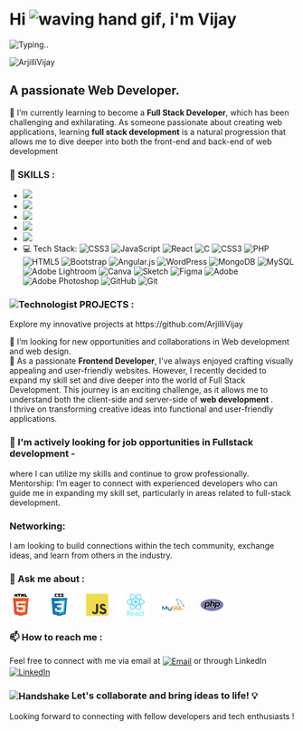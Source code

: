 <h1> Hi <img src="https://user-images.githubusercontent.com/72663882/171687151-bb31c996-c9d2-49c8-b593-734946893b23.gif" alt="waving hand gif" aria-hidden="true" width="40" />, i'm Vijay  </h1><img src ="https://readme-typing-svg.herokuapp.com?font=yellow&color=8803FC&size=24&lines=I'm+a+Passionate+Web+Developer.;AI+Tools+Enthusiast+!.;Full-stack+Developer.;An+Open-Source+Enthusiast+!.;" alt="Typing.." ><p align="left"> <img src="https://komarev.com/ghpvc/?username=1nishitagupta&label=Profile%20views&color=0e75b6&style=flat" alt="ArjilliVijay" /> </p>

<h2>A passionate Web Developer.</h2>

 🌱 I’m currently learning  to become a  <b>Full Stack Developer</b>, which has been challenging and exhilarating.
 As someone passionate about creating web applications, learning <b>full stack development</b> is a natural progression that allows me to dive deeper into both the front-end and back-end of web development
<h3>🔭 SKILLS : </h3>

  - ![](https://img.shields.io/badge/HTML5-E34F26?style=for-the-badge&logo=html5&logoColor=white)
  - ![](https://img.shields.io/badge/CSS3-1572B6?style=for-the-badge&logo=css3&logoColor=white)
  - ![](https://img.shields.io/badge/JavaScript-F7DF1E?style=for-the-badge&logo=javascript&logoColor=black)
  - ![](https://img.shields.io/badge/React-20232A?style=for-the-badge&logo=react&logoColor=61DAFB)
  - ![](https://img.shields.io/badge/Node.js-43853D?style=for-the-badge&logo=node.js&logoColor=white)
  -  💻 Tech Stack:
![CSS3](https://img.shields.io/badge/css3-%231572B6.svg?style=for-the-badge&logo=css3&logoColor=white) ![JavaScript](https://img.shields.io/badge/javascript-%23323330.svg?style=for-the-badge&logo=javascript&logoColor=%23F7DF1E) ![React](https://img.shields.io/badge/react-%2320232a.svg?style=for-the-badge&logo=react&logoColor=%2361DAFB) ![C](https://img.shields.io/badge/c-%2300599C.svg?style=for-the-badge&logo=c&logoColor=white) ![CSS3](https://img.shields.io/badge/css3-%231572B6.svg?style=for-the-badge&logo=css3&logoColor=white) ![PHP](https://img.shields.io/badge/php-%23777BB4.svg?style=for-the-badge&logo=php&logoColor=white) ![HTML5](https://img.shields.io/badge/html5-%23E34F26.svg?style=for-the-badge&logo=html5&logoColor=white) ![Bootstrap](https://img.shields.io/badge/bootstrap-%238511FA.svg?style=for-the-badge&logo=bootstrap&logoColor=white) ![Angular.js](https://img.shields.io/badge/angular.js-%23E23237.svg?style=for-the-badge&logo=angularjs&logoColor=white) ![WordPress](https://img.shields.io/badge/WordPress-%23117AC9.svg?style=for-the-badge&logo=WordPress&logoColor=white) ![MongoDB](https://img.shields.io/badge/MongoDB-%234ea94b.svg?style=for-the-badge&logo=mongodb&logoColor=white) ![MySQL](https://img.shields.io/badge/mysql-4479A1.svg?style=for-the-badge&logo=mysql&logoColor=white) ![Adobe Lightroom](https://img.shields.io/badge/Adobe%20Lightroom-31A8FF.svg?style=for-the-badge&logo=Adobe%20Lightroom&logoColor=white) ![Canva](https://img.shields.io/badge/Canva-%2300C4CC.svg?style=for-the-badge&logo=Canva&logoColor=white) ![Sketch](https://img.shields.io/badge/Sketch-FFB387?style=for-the-badge&logo=sketch&logoColor=black) ![Figma](https://img.shields.io/badge/figma-%23F24E1E.svg?style=for-the-badge&logo=figma&logoColor=white) ![Adobe](https://img.shields.io/badge/adobe-%23FF0000.svg?style=for-the-badge&logo=adobe&logoColor=white) ![Adobe Photoshop](https://img.shields.io/badge/adobe%20photoshop-%2331A8FF.svg?style=for-the-badge&logo=adobe%20photoshop&logoColor=white) ![GitHub](https://img.shields.io/badge/github-%23121011.svg?style=for-the-badge&logo=github&logoColor=white) ![Git](https://img.shields.io/badge/git-%23F05033.svg?style=for-the-badge&logo=git&logoColor=white)
  
<h3><img src="https://raw.githubusercontent.com/Tarikul-Islam-Anik/Animated-Fluent-Emojis/master/Emojis/People/Technologist.png" alt="Technologist" width="30" height="30" /> PROJECTS :</h3>
Explore my innovative projects at https://github.com/ArjilliVijay

 👯 I’m looking for  new opportunities and collaborations in Web development and web design.<br>
 🎀 As a passionate <b>Frontend Developer</b>, I've always enjoyed crafting visually appealing and user-friendly websites. 
 However, I recently decided to expand my skill set and dive deeper into the world of Full Stack Development. 
 This journey is an exciting challenge, as it allows me to understand both the client-side and server-side of <b>web development </b>.  
 I thrive on transforming creative ideas into functional and user-friendly applications.<br>
 <h3>🤔 I'm actively looking for job opportunities in Fullstack development -</h3>
 where I can utilize my skills and continue to grow professionally.
Mentorship: I’m eager to connect with experienced developers who can guide me in expanding my skill set, particularly in areas related to full-stack development.
<h3>Networking:</h3>
I am looking to build connections within the tech community, exchange ideas, and learn from others in the industry.<br>
 <h3>💬 Ask me about :</h3>
 <a href="https://www.w3.org/html/" target="_blank" rel="noreferrer"><img src="https://raw.githubusercontent.com/devicons/devicon/master/icons/html5/html5-original-wordmark.svg" alt="html5" width="40" height="40"/></a>&nbsp;&nbsp;&nbsp;&nbsp;&nbsp;&nbsp;
 <a href="https://www.w3schools.com/css/" target="_blank" rel="noreferrer"><img src="https://raw.githubusercontent.com/devicons/devicon/master/icons/css3/css3-original-wordmark.svg" alt="css3" width="40" height="40"/></a>&nbsp;&nbsp;&nbsp;&nbsp;&nbsp;&nbsp;
 <a href="https://developer.mozilla.org/en-US/docs/Web/JavaScript" target="_blank" rel="noreferrer"><img src="https://raw.githubusercontent.com/devicons/devicon/master/icons/javascript/javascript-original.svg" alt="javascript" width="40" height="40"/></a>&nbsp;&nbsp;&nbsp;&nbsp;&nbsp;&nbsp;
 <a href="https://reactjs.org/" target="_blank" rel="noreferrer"><img src="https://raw.githubusercontent.com/devicons/devicon/master/icons/react/react-original-wordmark.svg" alt="react" width="40" height="40"/></a>&nbsp;&nbsp;&nbsp;&nbsp;&nbsp;&nbsp;
 <a href="https://www.mysql.com/" target="_blank" rel="noreferrer"><img src="https://raw.githubusercontent.com/devicons/devicon/master/icons/mysql/mysql-original-wordmark.svg" alt="mysql" width="40" height="40"/></a>&nbsp;&nbsp;&nbsp;&nbsp;&nbsp;&nbsp;
<a href="https://www.php.net" target="_blank" rel="noreferrer"><img src="https://raw.githubusercontent.com/devicons/devicon/master/icons/php/php-original.svg" alt="php" width="40" height="40"/></a>&nbsp;&nbsp;&nbsp;&nbsp;&nbsp;&nbsp;
 <h3>📫 How to reach me : </h3>
 Feel free to connect with me via email at   <a href="https://mail.google.com/arjillivijay459@gmail.com" title="Email"><img alt="Email" src="https://img.shields.io/badge/Gmail-D14836?style=for-the-badge&logo=gmail&logoColor=white" height="30" align="center"/></a> or through LinkedIn <a href="https://www.linkedin.com/in/arjilli-vijay/"><img  alt="LinkedIn" title="LinkedIn" src="https://img.shields.io/static/v1?message=LinkedIn&logo=linkedin&label=&color=0077B5&logoColor=white&labelColor=&style=for-the-badge" height="30" align="center" /></a></a><br>
 <h3> <img src="https://raw.githubusercontent.com/Tarikul-Islam-Anik/Animated-Fluent-Emojis/master/Emojis/Hand%20gestures/Handshake.png" alt="Handshake" width="25" height="25" align="center" /> Let's collaborate and bring ideas to life! 💡<br></h3>
     Looking forward to connecting with fellow developers and tech enthusiasts !<br><br>
    



